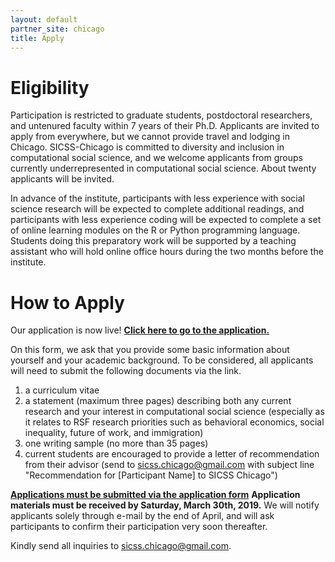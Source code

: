 ```yaml
---
layout: default
partner_site: chicago
title: Apply
---
```


# Eligibility

Participation is restricted to graduate students, postdoctoral researchers, and untenured faculty within 7 years of their Ph.D. Applicants are invited to apply from everywhere, but we cannot provide travel and lodging in Chicago. SICSS-Chicago is committed to diversity and inclusion in computational social science, and we welcome applicants from groups currently underrepresented in computational social science. About twenty applicants will be invited.


In advance of the institute, participants with less experience with social science research will be expected to complete additional readings, and participants with less experience coding will be expected to complete a set of online learning modules on the R or Python programming language. Students doing this preparatory work will be supported by a teaching assistant who will hold online office hours during the two months before the institute.


# How to Apply

Our application is now live! **[Click here to go to the application.](https://goo.gl/forms/4zY9rfP1SdyC08P03)**

On this form, we ask that you provide some basic information about yourself and your academic background. To be considered, all applicants will need to submit the following documents via the link.

1. a curriculum vitae
2. a statement (maximum three pages) describing both any current research and your interest in computational social science (especially as it relates to RSF research priorities such as behavioral economics, social inequality, future of work, and immigration)
3. one writing sample (no more than 35 pages)
4. current students are encouraged to provide a letter of recommendation from their advisor (send to [sicss.chicago@gmail.com](mailto:sicss.chicago@gmail.com) with subject line "Recommendation for [Participant Name] to SICSS Chicago")


**[Applications must be submitted via the application form](https://goo.gl/forms/4zY9rfP1SdyC08P03)** **Application materials must be received by Saturday, March 30th, 2019.** We will notify applicants solely through e-mail by the end of April, and will ask participants to confirm their participation very soon thereafter. 

Kindly send all inquiries to [sicss.chicago@gmail.com](mailto:sicss.chicago@gmail.com).

